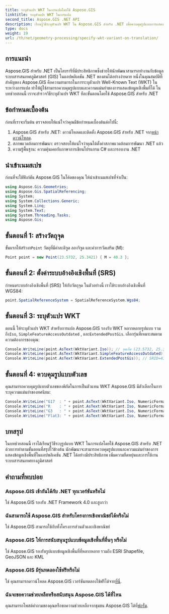 ```yaml
---
title: ระบุตัวแปร WKT ในการแปลโดยใช้ Aspose.GIS
linktitle: ระบุตัวแปร WKT ในการแปล
second_title: Aspose.GIS .NET API
description: เรียนรู้วิธีระบุตัวแปร WKT ใน Aspose.GIS สำหรับ .NET เพื่อควบคุมรูปแบบการแสดงข้อมูลเชิงพื้นที่และความแม่นยำอย่างมีประสิทธิภาพ
type: docs
weight: 19
url: /th/net/geometry-processing/specify-wkt-variant-on-translation/
---
```

## การแนะนำ
Aspose.GIS สำหรับ .NET เป็นไลบรารีที่มีประสิทธิภาพซึ่งช่วยให้นักพัฒนาสามารถทำงานกับข้อมูลระบบสารสนเทศภูมิศาสตร์ (GIS) ในแอปพลิเคชัน .NET ของตนได้อย่างง่ายดาย หนึ่งในคุณสมบัติที่สำคัญของ Aspose.GIS คือความสามารถในการระบุตัวแปร Well-Known Text (WKT) ในระหว่างการแปล ทำให้ผู้ใช้สามารถควบคุมรูปแบบและความแม่นยำของการแสดงข้อมูลเชิงพื้นที่ได้ ในบทช่วยสอนนี้ เราจะสำรวจวิธีระบุตัวแปร WKT ทีละขั้นตอนโดยใช้ Aspose.GIS สำหรับ .NET
## ข้อกำหนดเบื้องต้น
ก่อนที่เราจะเริ่มต้น ตรวจสอบให้แน่ใจว่าคุณมีข้อกำหนดเบื้องต้นต่อไปนี้:
1. Aspose.GIS สำหรับ .NET: ดาวน์โหลดและติดตั้ง Aspose.GIS สำหรับ .NET จาก[หน้าดาวน์โหลด](https://releases.aspose.com/gis/net/).
2. สภาพแวดล้อมการพัฒนา: ตรวจสอบให้แน่ใจว่าคุณได้ตั้งค่าสภาพแวดล้อมการพัฒนา .NET แล้ว
3. ความรู้พื้นฐาน: ความคุ้นเคยกับภาษาการเขียนโปรแกรม C# และกรอบงาน .NET

## นำเข้าเนมสเปซ
ก่อนที่จะใช้ฟังก์ชัน Aspose.GIS ในโค้ดของคุณ ให้นำเข้าเนมสเปซที่จำเป็น:
```csharp
using Aspose.Gis.Geometries;
using Aspose.Gis.SpatialReferencing;
using System;
using System.Collections.Generic;
using System.Linq;
using System.Text;
using System.Threading.Tasks;
using Aspose.Gis;
```
## ขั้นตอนที่ 1: สร้างวัตถุจุด
 ขั้นแรกให้สร้างก`Point` วัตถุที่มีค่าละติจูด ลองจิจูด และค่าการวัดเสริม (M):
```csharp
Point point = new Point(23.5732, 25.3421) { M = 40.3 };
```
## ขั้นตอนที่ 2: ตั้งค่าระบบอ้างอิงเชิงพื้นที่ (SRS)
กำหนดระบบอ้างอิงเชิงพื้นที่ (SRS) ให้กับวัตถุจุด ในตัวอย่างนี้ เราใช้ระบบอ้างอิงเชิงพื้นที่ WGS84:
```csharp
point.SpatialReferenceSystem = SpatialReferenceSystem.Wgs84;
```
## ขั้นตอนที่ 3: ระบุตัวแปร WKT
 ตอนนี้ ให้ระบุตัวแปร WKT สำหรับการแปล Aspose.GIS รองรับ WKT หลากหลายรูปแบบ รวมถึง`Iso`, `SimpleFeatureAccessOutdated` , และ`ExtendedPostGis`. เลือกรุ่นที่เหมาะสมตามความต้องการของคุณ:
```csharp
Console.WriteLine(point.AsText(WktVariant.Iso)); // จุดเอ็ม (23.5732, 25.3421, 40.3)
Console.WriteLine(point.AsText(WktVariant.SimpleFeatureAccessOutdated)); // จุด (23.5732, 25.3421)
Console.WriteLine(point.AsText(WktVariant.ExtendedPostGis)); // SRID=4326;POINTM (23.5732, 25.3421, 40.3)
```
## ขั้นตอนที่ 4: ควบคุมรูปแบบตัวเลข
คุณสามารถควบคุมรูปแบบตัวเลขของพิกัดในการเป็นตัวแทน WKT Aspose.GIS มีตัวเลือกในการระบุความแม่นยำของทศนิยม:
```csharp
Console.WriteLine("G17  : " + point.AsText(WktVariant.Iso, NumericFormat.General(17))); // จุดเอ็ม (23.5732 25.342099999999999 40.299999999999997)
Console.WriteLine("R    : " + point.AsText(WktVariant.Iso, NumericFormat.RoundTrip)); // จุดเอ็ม (23.5732 25.3421 40.3)
Console.WriteLine("G3   : " + point.AsText(WktVariant.Iso, NumericFormat.General(3))); // จุดเอ็ม (23.6 25.3 40.3)
Console.WriteLine("Flat3: " + point.AsText(WktVariant.Iso, NumericFormat.Flat(3))); // จุดเอ็ม (23.573 25.342 40.3)
```

## บทสรุป
ในบทช่วยสอนนี้ เราได้เรียนรู้วิธีระบุรูปแบบ WKT ในการแปลโดยใช้ Aspose.GIS สำหรับ .NET ด้วยการทำตามขั้นตอนที่สรุปไว้ข้างต้น นักพัฒนาจะสามารถควบคุมรูปแบบและความแม่นยำของการแสดงข้อมูลเชิงพื้นที่ในแอปพลิเคชัน .NET ได้อย่างมีประสิทธิภาพ เพิ่มความยืดหยุ่นและการใช้งานระบบสารสนเทศทางภูมิศาสตร์
## คำถามที่พบบ่อย
### Aspose.GIS เข้ากันได้กับ .NET ทุกเวอร์ชันหรือไม่
ใช่ Aspose.GIS รองรับ .NET Framework 4.0 และสูงกว่า
### ฉันสามารถใช้ Aspose.GIS สำหรับโครงการเชิงพาณิชย์ได้หรือไม่
ใช่ Aspose.GIS สามารถใช้กับทั้งโครงการส่วนตัวและเชิงพาณิชย์
### Aspose.GIS ให้การสนับสนุนรูปแบบข้อมูลเชิงพื้นที่อื่นๆ หรือไม่
ใช่ Aspose.GIS รองรับรูปแบบข้อมูลเชิงพื้นที่ที่หลากหลาย รวมถึง ESRI Shapefile, GeoJSON และ KML
### Aspose.GIS มีรุ่นทดลองใช้ฟรีหรือไม่
 ใช่ คุณสามารถดาวน์โหลด Aspose.GIS เวอร์ชันทดลองใช้ฟรีได้จาก[ที่นี่](https://releases.aspose.com/).
### ฉันจะขอความช่วยเหลือหรือสนับสนุน Aspose.GIS ได้ที่ไหน
 คุณสามารถโพสต์คำถามของคุณหรือขอความช่วยเหลือจากชุมชน Aspose.GIS ได้ที่[ฟอรั่ม](https://forum.aspose.com/c/gis/33).